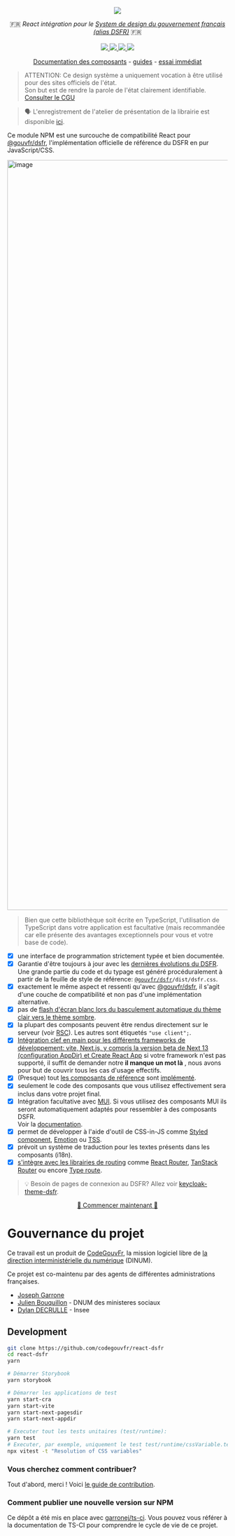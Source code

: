 <p align="center">
    <img src="https://github.com/codegouvfr/react-dsfr/releases/download/assets/dsfr-react_repo-card.png">  
</p>
<p align="center">
    🇫🇷 <i>React intégration pour le <a href="https://www.systeme-de-design.gouv.fr/">System de design du gouvernement français (alias DSFR)</a></i> 🇫🇷 
    <br>
    <br>
    <a href="https://github.com/codegouvfr/react-dsfr/actions">
      <img src="https://github.com/codegouvfr/react-dsfr/workflows/ci/badge.svg?branch=main">
    </a>
    <a href="https://www.npmjs.com/package/@codegouvfr/react-dsfr">
      <img src="https://img.shields.io/npm/v/@codegouvfr/react-dsfr?logo=npm">
    </a>
    <a href="https://bundlephobia.com/package/@codegouvfr/react-dsfr">
      <img src="https://img.shields.io/bundlephobia/minzip/@codegouvfr/react-dsfr">
    </a>
    <a href="https://github.com/codegouvfr/react-dsfr/blob/main/LICENSE">
      <img src="https://img.shields.io/npm/l/@codegouvfr/react-dsfr">
    </a>
</p>
<p align="center">
  <a href="https://components.react-dsfr.codegouv.studio">Documentation des composants</a>
  -
  <a href="https://react-dsfr.codegouv.studio">guides</a>
  -
  <a href="https://stackblitz.com/edit/nextjs-j2wba3?file=pages/index.tsx">essai immédiat</a>
</p>

> ATTENTION: Ce design système a uniquement vocation à être utilisé pour des sites officiels de l'état.  
> Son but est de rendre la parole de l'état clairement identifiable. [Consulter le CGU](https://www.systeme-de-design.gouv.fr/utilisation-et-organisation/perimetre-d-application)

> 🗣️ L'enregistrement de l'atelier de présentation de la librairie est disponible [ici](https://bbb-dinum-scalelite.visio.education.fr/playback/presentation/2.3/22298bc9d93b53540248207bc3f9e31260f3b4f1-1670578779094).

Ce module NPM est une surcouche de compatibilité React pour [@gouvfr/dsfr](https://www.npmjs.com/package/@gouvfr/dsfr), l'implémentation officielle de référence du
DSFR en pur JavaScript/CSS.

<a href="https://youtu.be/5q88JgXUAY4">
  <img width="1712" alt="image" src="https://user-images.githubusercontent.com/6702424/224423044-c1823249-eab6-4844-af43-d059c01416af.png">
</a>

> Bien que cette bibliothèque soit écrite en TypeScript, l'utilisation de TypeScript dans votre application est facultative (mais recommandée car elle présente des avantages exceptionnels pour vous et votre base de code).

-   [x] une interface de programmation strictement typée et bien documentée.
-   [x] Garantie d'être toujours à jour avec les [dernières évolutions du DSFR](https://www.systeme-de-design.gouv.fr/).
        Une grande partie du code et du typage est généré procéduralement à partir de la feuille de style de référence: [`@gouvfr/dsfr`](https://www.npmjs.com/package/@gouvfr/dsfr)`/dist/dsfr.css`.
-   [x] exactement le même aspect et ressenti qu'avec [@gouvfr/dsfr](https://www.npmjs.com/package/@gouvfr/dsfr), il s'agit d'une couche de compatibilité et non pas d'une implémentation alternative.
-   [x] pas de [flash d'écran blanc lors du basculement automatique du thème clair vers le thème sombre](https://github.com/codegouvfr/@codegouvfr/react-dsfr/issues/2#issuecomment-1257263480).
-   [x] la plupart des composants peuvent être rendus directement sur le serveur (voir [RSC](https://reactjs.org/blog/2020/12/21/data-fetching-with-react-server-components.html)). Les autres sont étiquetés `"use client";`.
-   [x] [Intégration clef en main pour les différents frameworks de développement: vite, Next.js, y compris la version beta de Next 13 (configuration AppDir) et Create React App](https://guides.react-dsfr.fr/) si votre
        framework n'est pas supporté, il suffit de demander notre **il manque un mot là** , nous avons pour but de couvrir tous les cas d'usage effectifs.
-   [x] (Presque) tout [les composants de référence](https://www.systeme-de-design.gouv.fr/elements-d-interface) sont [implémenté](https://components.react-dsfr.codegouv.studio/).
-   [x] seulement le code des composants que vous utilisez effectivement sera inclus dans votre projet final.
-   [x] Intégration facultative avec [MUI](https://mui.com/). Si vous utilisez des composants MUI ils seront automatiquement adaptés pour ressembler à des composants DSFR.  
         Voir la [documentation](https://guides.react-dsfr.fr/mui-integration).
-   [x] permet de développer à l'aide d'outil de CSS-in-JS comme [Styled component](https://styled-components.com/), [Emotion](https://emotion.sh/docs/introduction) ou [TSS](https://www.tss-react.dev/).
-   [x] prévoit un système de traduction pour les textes présents dans les composants (i18n).
-   [x] [s'intègre avec les librairies de routing](https://guides.react-dsfr.fr/routing) comme [React Router](https://reactrouter.com/en/main), [TanStack Router](https://tanstack.com/router/v1) ou encore [Type route](https://type-route.zilch.dev/).

> 💡 Besoin de pages de connexion au DSFR? Allez voir [keycloak-theme-dsfr](https://github.com/codegouvfr/keycloak-theme-dsfr).

<p align="center">
  <a href="https://guides.react-dsfr.fr/">🚀 Commencer maintenant 🚀 </a>
</p>

# Gouvernance du projet

Ce travail est un produit de [CodeGouvFr](https://communs.numerique.gouv.fr/), la mission logiciel libre de [la direction interministérielle du numérique](https://www.numerique.gouv.fr/dinum/) (DINUM).

Ce projet est co-maintenu par des agents de différentes administrations françaises.

-   [Joseph Garrone](@garronej)
-   [Julien Bouquillon](@revolunet) - DNUM des ministeres sociaux
-   [Dylan DECRULLE](@ddecrulle) - Insee

## Development

```bash
git clone https://github.com/codegouvfr/react-dsfr
cd react-dsfr
yarn

# Démarrer Storybook
yarn storybook

# Démarrer les applications de test
yarn start-cra
yarn start-vite
yarn start-next-pagesdir
yarn start-next-appdir

# Executer tout les tests unitaires (test/runtime):
yarn test
# Executer, par exemple, uniquement le test test/runtime/cssVariable.test.ts
npx vitest -t "Resolution of CSS variables"
```

### Vous cherchez comment contribuer?

Tout d'abord, merci ! Voici [le guide de contribution](https://github.com/codegouvfr/react-dsfr/blob/main/CONTRIBUTING.md).

### Comment publier une nouvelle version sur NPM

Ce dépôt a été mis en place avec [garronej/ts-ci](https://github.com/garronej/ts-ci).
Vous pouvez vous référer à la documentation de TS-CI pour comprendre le cycle de vie de ce projet.
